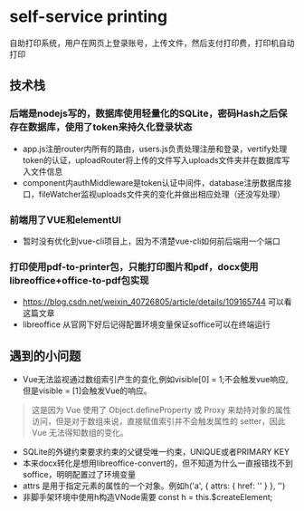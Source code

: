 # self-service printing
自助打印系统，用户在网页上登录账号，上传文件，然后支付打印费，打印机自动打印

## 技术栈
### 后端是nodejs写的，数据库使用轻量化的SQLite，密码Hash之后保存在数据库，使用了token来持久化登录状态
- app.js注册router内所有的路由，users.js负责处理注册和登录，vertify处理token的认证，uploadRouter将上传的文件写入uploads文件夹并在数据库写入文件信息
- component内authMiddleware是token认证中间件，database注册数据库接口，fileWatcher监视uploads文件夹的变化并做出相应处理（还没写处理）
### 前端用了VUE和elementUI
- 暂时没有优化到vue-cli项目上，因为不清楚vue-cli如何前后端用一个端口
### 打印使用pdf-to-printer包，只能打印图片和pdf，docx使用libreoffice+office-to-pdf包实现
- https://blog.csdn.net/weixin_40726805/article/details/109165744 可以看这篇文章
- libreoffice 从官网下好后记得配置环境变量保证soffice可以在终端运行

## 遇到的小问题
- Vue无法监视通过数组索引产生的变化,例如visible[0] = 1;不会触发vue响应,但是visible = [1]会触发Vue的响应。
> 这是因为 Vue 使用了 Object.defineProperty 或 Proxy 来劫持对象的属性访问，但是对于数组来说，直接赋值索引并不会触发属性的 setter，因此 Vue 无法得知数组的变化。
- SQLite的外键约束要求约束的父键受唯一约束，UNIQUE或者PRIMARY KEY
- 本来docx转化是想用libreoffice-convert的，但不知道为什么一直报错找不到soffice，明明配置过了环境变量
- attrs 是用于指定元素的属性的一个对象。例如h('a', { attrs: { href: '' } }, '')
- 非脚手架环境中使用h构造VNode需要 const h = this.$createElement;